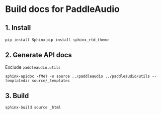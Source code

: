 # Build docs for PaddleAudio

## 1. Install

`pip install Sphinx`
`pip install sphinx_rtd_theme`


## 2. Generate API docs

Exclude `paddleaudio.utils`

`sphinx-apidoc -fMeT -o source ../paddleaudio ../paddleaudio/utils --templatedir source/_templates`


## 3. Build

`sphinx-build source _html`
